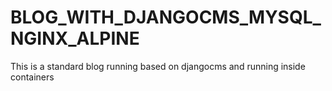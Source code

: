 # BLOG_WITH_DJANGOCMS_MYSQL_NGINX_ALPINE
This is a standard blog running  based on djangocms and running inside containers
